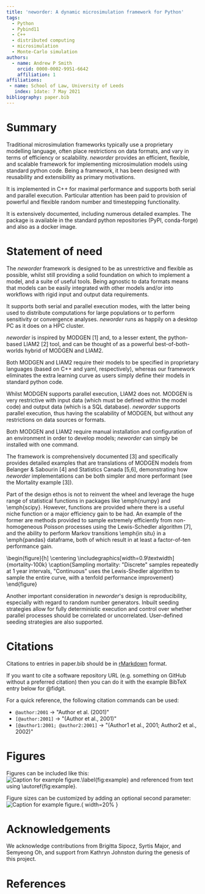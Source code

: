 ```yaml
---
title: 'neworder: A dynamic microsimulation framework for Python'
tags:
  - Python
  - Pybind11
  - C++
  - distributed computing
  - microsimulation
  - Monte-Carlo simulation
authors:
  - name: Andrew P Smith
    orcid: 0000-0002-9951-6642
    affiliation: 1
affiliations:
 - name: School of Law, University of Leeds
   index: 1date: 7 May 2021
bibliography: paper.bib
---
```


# Summary

Traditional microsimulation frameworks typically use a proprietary modelling language, often place restrictions on data formats, and vary in terms of efficiency or scalability. *neworder* provides an efficient, flexible, and scalable framework for implementing microsimulation models using standard python code. Being a framework, it has been designed with reusability and extensibility as primary motivations.

It is implemented in C++ for maximal performance and supports both serial and parallel execution. Particular attention has been paid to provision of powerful and flexible random number and timestepping functionality.

It is extensively documented, including numerous detailed examples. The package is available in the standard python repositories (PyPI, conda-forge) and also as a docker image.

# Statement of need

The *neworder* framework is designed to be as unrestrictive and flexible as possible, whilst still providing a solid foundation on which to implement a model, and a suite of useful tools. Being agnostic to data formats means that models can be easily integrated with other models and/or into workflows with rigid input and output data requirements.

It supports both serial and parallel execution modes, with the latter being used to distribute computations for large populations or to perform sensitivity or convergence analyses. *neworder* runs as happily on a desktop PC as it does on a HPC cluster.

*neworder* is inspired by MODGEN [1] and, to a lesser extent, the python-based LIAM2 [2] tool, and can be thought of as a powerful best-of-both-worlds hybrid of MODGEN and LIAM2.

Both MODGEN and LIAM2 require their models to be specified in proprietary languages (based on C++ and yaml, respectively), whereas our framework eliminates the extra learning curve as users simply define their models in standard python code.

Whilst MODGEN supports parallel execution, LIAM2 does not. MODGEN is very restrictive with input data (which must be defined within the model code) and output data (which is a SQL database). *neworder* supports parallel execution, thus having the scalability of MODGEN, but without any restrictions on data sources or formats.

Both MODGEN and LIAM2 require manual installation and configuration of an environment in order to develop models; *neworder* can simply be installed with one command.

The framework is comprehensively documented [3] and specifically provides detailed examples that are translations of MODGEN models from Belanger \& Sabourin [4] and Statistics Canada [5,6], demonstrating how *neworder* implementations can be both simpler and more performant (see the Mortality example [3]).

Part of the design ethos is not to reinvent the wheel and leverage the huge range of statistical functions in packages like \emph{numpy} and \emph{scipy}. However, functions are provided where there is a useful niche function or a major efficiency gain to be had. An example of the former are methods provided to sample extremely efficiently from non-homogeneous Poisson processes using the Lewis-Schedler algorithm [7], and the ability to perform Markov transitions \emph{in situ} in a \emph{pandas} dataframe, both of which result in at least a factor-of-ten performance gain.

\begin{figure}[h]
	\centering
	\includegraphics[width=0.9\textwidth]{mortality-100k}
	\caption{Sampling mortality: "Discrete" samples repeatedly at 1 year intervals, "Continuous" uses the Lewis-Shedler algorithm to sample the entire curve, with a tenfold performance improvement}
\end{figure}

Another important consideration in *neworder*'s design is reproducibility, especially with regard to random number generators. Inbuilt seeding strategies allow for fully deterministic execution and control over whether parallel processes should be correlated or uncorrelated. User-defined seeding strategies are also supported.


# Citations

Citations to entries in paper.bib should be in
[rMarkdown](http://rmarkdown.rstudio.com/authoring_bibliographies_and_citations.html)
format.

If you want to cite a software repository URL (e.g. something on GitHub without a preferred
citation) then you can do it with the example BibTeX entry below for @fidgit.

For a quick reference, the following citation commands can be used:
- `@author:2001`  ->  "Author et al. (2001)"
- `[@author:2001]` -> "(Author et al., 2001)"
- `[@author1:2001; @author2:2001]` -> "(Author1 et al., 2001; Author2 et al., 2002)"

# Figures

Figures can be included like this:
![Caption for example figure.\label{fig:example}](figure.png)
and referenced from text using \autoref{fig:example}.

Figure sizes can be customized by adding an optional second parameter:
![Caption for example figure.](figure.png){ width=20% }

# Acknowledgements

We acknowledge contributions from Brigitta Sipocz, Syrtis Major, and Semyeong
Oh, and support from Kathryn Johnston during the genesis of this project.

# References

